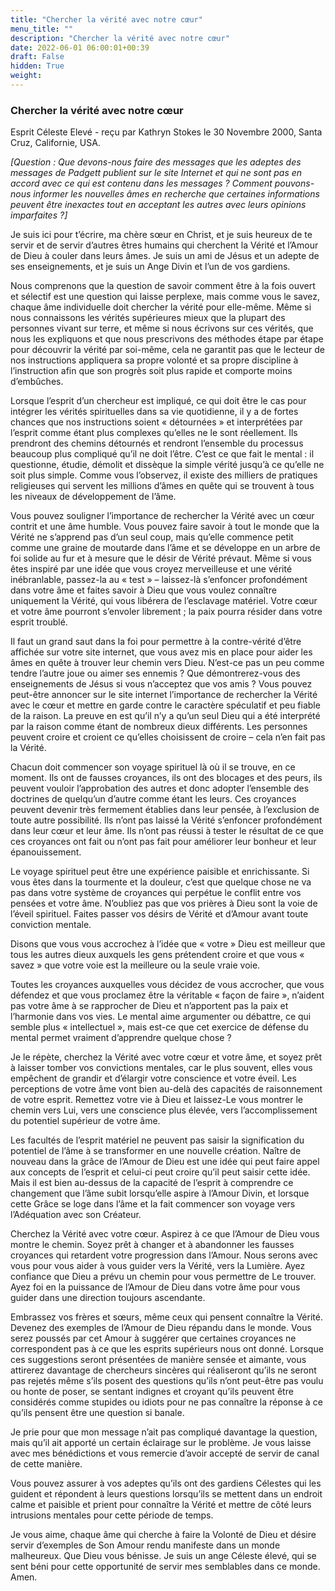 ```yaml
---
title: "Chercher la vérité avec notre cœur"
menu_title: ""
description: "Chercher la vérité avec notre cœur"
date: 2022-06-01 06:00:01+00:39
draft: False
hidden: True
weight:
---
```

### Chercher la vérité avec notre cœur

Esprit Céleste Elevé - reçu par Kathryn Stokes le 30 Novembre 2000, Santa Cruz, Californie, USA.

*[Question : Que devons-nous faire des messages que les adeptes des messages de Padgett publient sur le site Internet et qui ne sont pas en accord avec ce qui est contenu dans les messages ? Comment pouvons-nous informer les nouvelles âmes en recherche que certaines informations peuvent être inexactes tout en acceptant les autres avec leurs opinions imparfaites ?]*

Je suis ici pour t’écrire, ma chère sœur en Christ, et je suis heureux de te servir et de servir d’autres êtres humains qui cherchent la Vérité et l’Amour de Dieu à couler dans leurs âmes. Je suis un ami de Jésus et un adepte de ses enseignements, et je suis un Ange Divin et l’un de vos gardiens.

Nous comprenons que la question de savoir comment être à la fois ouvert et sélectif est une question qui laisse perplexe, mais comme vous le savez, chaque âme individuelle doit chercher la vérité pour elle-même. Même si nous connaissons les vérités supérieures mieux que la plupart des personnes vivant sur terre, et même si nous écrivons sur ces vérités, que nous les expliquons et que nous prescrivons des méthodes étape par étape pour découvrir la vérité par soi-même, cela ne garantit pas que le lecteur de nos instructions appliquera sa propre volonté et sa propre discipline à l’instruction afin que son progrès soit plus rapide et comporte moins d’embûches.

Lorsque l’esprit d’un chercheur est impliqué, ce qui doit être le cas pour intégrer les vérités spirituelles dans sa vie quotidienne, il y a de fortes chances que nos instructions soient « détournées » et interprétées par l’esprit comme étant plus complexes qu’elles ne le sont réellement. Ils prendront des chemins détournés et rendront l’ensemble du processus beaucoup plus compliqué qu’il ne doit l’être. C’est ce que fait le mental : il questionne, étudie, démolit et dissèque la simple vérité jusqu’à ce qu’elle ne soit plus simple. Comme vous l’observez, il existe des milliers de pratiques religieuses qui servent les millions d’âmes en quête qui se trouvent à tous les niveaux de développement de l’âme.

Vous pouvez souligner l’importance de rechercher la Vérité avec un cœur contrit et une âme humble. Vous pouvez faire savoir à tout le monde que la Vérité ne s’apprend pas d’un seul coup, mais qu’elle commence petit comme une graine de moutarde dans l’âme et se développe en un arbre de foi solide au fur et à mesure que le désir de Vérité prévaut. Même si vous êtes inspiré par une idée que vous croyez merveilleuse et une vérité inébranlable, passez-la au « test » – laissez-là s’enfoncer profondément dans votre âme et faites savoir à Dieu que vous voulez connaître uniquement la Vérité, qui vous libérera de l’esclavage matériel. Votre cœur et votre âme pourront s’envoler librement ; la paix pourra résider dans votre esprit troublé.

Il faut un grand saut dans la foi pour permettre à la contre-vérité d’être affichée sur votre site internet, que vous avez mis en place pour aider les âmes en quête à trouver leur chemin vers Dieu. N’est-ce pas un peu comme tendre l’autre joue ou aimer ses ennemis ? Que démontrerez-vous des enseignements de Jésus si vous n’acceptez que vos amis ? Vous pouvez peut-être annoncer sur le site internet l’importance de rechercher la Vérité avec le cœur et mettre en garde contre le caractère spéculatif et peu fiable de la raison. La preuve en est qu’il n’y a qu’un seul Dieu qui a été interprété par la raison comme étant de nombreux dieux différents. Les personnes peuvent croire et croient ce qu’elles choisissent de croire – cela n’en fait pas la Vérité.

Chacun doit commencer son voyage spirituel là où il se trouve, en ce moment. Ils ont de fausses croyances, ils ont des blocages et des peurs, ils peuvent vouloir l’approbation des autres et donc adopter l’ensemble des doctrines de quelqu’un d’autre comme étant les leurs. Ces croyances peuvent devenir très fermement établies dans leur pensée, à l’exclusion de toute autre possibilité. Ils n’ont pas laissé la Vérité s’enfoncer profondément dans leur cœur et leur âme. Ils n’ont pas réussi à tester le résultat de ce que ces croyances ont fait ou n’ont pas fait pour améliorer leur bonheur et leur épanouissement.

Le voyage spirituel peut être une expérience paisible et enrichissante. Si vous êtes dans la tourmente et la douleur, c’est que quelque chose ne va pas dans votre système de croyances qui perpétue le conflit entre vos pensées et votre âme. N’oubliez pas que vos prières à Dieu sont la voie de l’éveil spirituel. Faites passer vos désirs de Vérité et d’Amour avant toute conviction mentale.

Disons que vous vous accrochez à l’idée que « votre » Dieu est meilleur que tous les autres dieux auxquels les gens prétendent croire et que vous « savez » que votre voie est la meilleure ou la seule vraie voie. 

Toutes les croyances auxquelles vous décidez de vous accrocher, que vous défendez et que vous proclamez être la véritable « façon de faire », n’aident pas votre âme à se rapprocher de Dieu et n’apportent pas la paix et l’harmonie dans vos vies. Le mental aime argumenter ou débattre, ce qui semble plus « intellectuel », mais est-ce que cet exercice de défense du mental permet vraiment d’apprendre quelque chose ?

Je le répète, cherchez la Vérité avec votre cœur et votre âme, et soyez prêt à laisser tomber vos convictions mentales, car le plus souvent, elles vous empêchent de grandir et d’élargir votre conscience et votre éveil. Les perceptions de votre âme vont bien au-delà des capacités de raisonnement de votre esprit. Remettez votre vie à Dieu et laissez-Le vous montrer le chemin vers Lui, vers une conscience plus élevée, vers l’accomplissement du potentiel supérieur de votre âme.

Les facultés de l’esprit matériel ne peuvent pas saisir la signification du potentiel de l’âme à se transformer en une nouvelle création. Naître de nouveau dans la grâce de l’Amour de Dieu est une idée qui peut faire appel aux concepts de l’esprit et celui-ci peut croire qu’il peut saisir cette idée. Mais il est bien au-dessus de la capacité de l’esprit à comprendre ce changement que l’âme subit lorsqu’elle aspire à l’Amour Divin, et lorsque cette Grâce se loge dans l’âme et la fait commencer son voyage vers l’Adéquation avec son Créateur.

Cherchez la Vérité avec votre cœur. Aspirez à ce que l’Amour de Dieu vous montre le chemin. Soyez prêt à changer et à abandonner les fausses croyances qui retardent votre progression dans l’Amour. Nous serons avec vous pour vous aider à vous guider vers la Vérité, vers la Lumière. Ayez confiance que Dieu a prévu un chemin pour vous permettre de Le trouver. Ayez foi en la puissance de l’Amour de Dieu dans votre âme pour vous guider dans une direction toujours ascendante.

Embrassez vos frères et sœurs, même ceux qui pensent connaître la Vérité. Devenez des exemples de l’Amour de Dieu répandu dans le monde. Vous serez poussés par cet Amour à suggérer que certaines croyances ne correspondent pas à ce que les esprits supérieurs nous ont donné. Lorsque ces suggestions seront présentées de manière sensée et aimante, vous attirerez davantage de chercheurs sincères qui réaliseront qu’ils ne seront pas rejetés même s’ils posent des questions qu’ils n’ont peut-être pas voulu ou honte de poser, se sentant indignes et croyant qu’ils peuvent être considérés comme stupides ou idiots pour ne pas connaître la réponse à ce qu’ils pensent être une question si banale.

Je prie pour que mon message n’ait pas compliqué davantage la question, mais qu’il ait apporté un certain éclairage sur le problème. Je vous laisse avec mes bénédictions et vous remercie d’avoir accepté de servir de canal de cette manière.

Vous pouvez assurer à vos adeptes qu’ils ont des gardiens Célestes qui les guident et répondent à leurs questions lorsqu’ils se mettent dans un endroit calme et paisible et prient pour connaître la Vérité et mettre de côté leurs intrusions mentales pour cette période de temps.

Je vous aime, chaque âme qui cherche à faire la Volonté de Dieu et désire servir d’exemples de Son Amour rendu manifeste dans un monde malheureux. Que Dieu vous bénisse. Je suis un ange Céleste élevé, qui se sent béni pour cette opportunité de servir mes semblables dans ce monde. Amen.